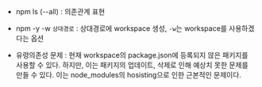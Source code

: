 - npm ls (--all) : 의존관계 표현
- npm -y -w `상대경로` : 상대경로에 workspace 생성, `-w`는 workspace를 사용하겠다는 옵션

- 유령의존성 문제 : 현재 workspace의 package.json에 등록되지 않은 패키지를 사용할 수 있다. 하지만, 이는 패키지의 업데이트, 삭제로 인해 예상치 못한 문제를 만들 수 있다. 이는 node_modules의 hosisting으로 인한 근본적인 문제이다.
